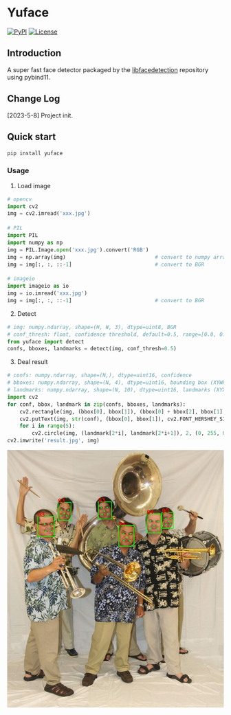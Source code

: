 # Yuface
[![PyPI](https://img.shields.io/pypi/v/yuface.svg)](https://pypi.python.org/pypi/yuface)
[![License](https://img.shields.io/badge/license-BSD-blue.svg)](LICENSE)
## Introduction 
A super fast face detector packaged by the [libfacedetection](https://github.com/ShiqiYu/libfacedetection) repository using pybind11.
## Change Log
[2023-5-8] Project init.

## Quick start
```shell
pip install yuface
```

### Usage
1. Load image
```python
# opencv
import cv2
img = cv2.imread('xxx.jpg')

# PIL
import PIL
import numpy as np
img = PIL.Image.open('xxx.jpg').convert('RGB')
img = np.array(img)                             # convert to numpy array
img = img[:, :, ::-1]                           # convert to BGR

# imageio
import imageio as io
img = io.imread('xxx.jpg')
img = img[:, :, ::-1]                           # convert to BGR
```
2. Detect
```python
# img: numpy.ndarray, shape=(H, W, 3), dtype=uint8, BGR
# conf_thresh: float, confidence threshold, default=0.5, range=[0.0, 0.1]
from yuface import detect
confs, bboxes, landmarks = detect(img, conf_thresh=0.5)
```
3. Deal result
```python
# confs: numpy.ndarray, shape=(N,), dtype=uint16, confidence 
# bboxes: numpy.ndarray, shape=(N, 4), dtype=uint16, bounding box (XYWH)
# landmarks: numpy.ndarray, shape=(N, 10), dtype=uint16, landmarks (XYXYXYXYXY)
import cv2
for conf, bbox, landmark in zip(confs, bboxes, landmarks):
    cv2.rectangle(img, (bbox[0], bbox[1]), (bbox[0] + bbox[2], bbox[1] + bbox[3]), (0, 255, 0), 1)
    cv2.putText(img, str(conf), (bbox[0], bbox[1]), cv2.FONT_HERSHEY_SIMPLEX, 0.5, (0, 0, 255), 1)
    for i in range(5):
        cv2.circle(img, (landmark[2*i], landmark[2*i+1]), 2, (0, 255, 0), 1)
cv2.imwrite('result.jpg', img)
```
![result](resources/result.jpg)
